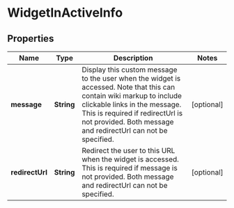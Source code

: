 
# WidgetInActiveInfo

## Properties
Name | Type | Description | Notes
------------ | ------------- | ------------- | -------------
**message** | **String** | Display this custom message to the user when the widget is accessed. Note that this can contain wiki markup to include clickable links in the message. This is required if redirectUrl is not provided. Both message and redirectUrl can not be specified. |  [optional]
**redirectUrl** | **String** | Redirect the user to this URL when the widget is accessed. This is required if message is not provided. Both message and redirectUrl can not be specified. |  [optional]



